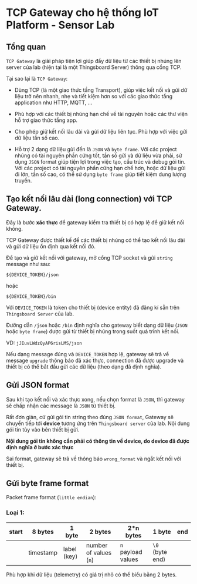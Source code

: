 # TCP Gateway cho hệ thống IoT Platform - Sensor Lab

## Tổng quan

`TCP Gateway` là giải pháp tiện lợi giúp đẩy dữ liệu từ các thiết bị nhúng lên server của lab (hiện tại là một Thingsboard Server) thông qua cổng TCP.

Tại sao lại là `TCP Gateway`:

- Dùng TCP (là một giao thức tầng Transport), giúp việc kết nối và gửi dữ liệu trở nên nhanh, nhẹ và tiết kiệm hơn so với các giao thức tầng application như HTTP, MQTT, ...

- Phù hợp với các thiết bị nhúng hạn chế về tài nguyên hoặc các thư viện hỗ trợ giao thức tầng app.

- Cho phép giữ kết nối lâu dài và gửi dữ liệu liên tục. Phù hợp với việc gửi dữ liệu tần số cao.

- Hỗ trợ 2 dạng dữ liệu gửi đến là `JSON` và `byte frame`. Với các project nhúng có tài nguyên phần cứng tốt, tần số gửi và dữ liệu vừa phải, sử dụng `JSON` format giúp tiện lợi trong việc tạo, cấu trúc và debug gói tin. Với các project có tài nguyên phần cứng hạn chế hơn, hoặc dữ liệu gửi đi lớn, tần số cao, có thể sử dụng `byte frame` giúp tiết kiệm dung lượng truyền.

## Tạo kết nối lâu dài (long connection) với TCP Gateway.

Đây là bước **xác thực** để gateway kiểm tra thiết bị có hợp lệ để giữ kết nối không.

TCP Gateway được thiết kế để các thiết bị nhúng có thể tạo kết nối lâu dài và gửi dữ liệu ổn định qua kết nối đó.

Để tạo và giữ kết nối với gateway, mở cổng TCP socket và gửi `string` message như sau:

```
${DEVICE_TOKEN}/json
```

hoặc 

```
${DEVICE_TOKEN}/bin
```

Với `DEVICE_TOKEN` là token cho thiết bị (device entity) đã đăng kí sẵn trên `Thingsboard Server` của lab.

Đường dẫn `/json` hoặc `/bin` định nghĩa cho gateway biết dạng dữ liệu (`JSON` hoặc `byte frame`) được gửi từ thiết bị nhúng trong suốt quá trình kết nối.

VD: `jJIuvLWdzQyAP6risLMS/json`

Nếu dạng message đúng và `DEVICE_TOKEN` hợp lệ, gateway sẽ trả về message `upgrade` thông báo đã xác thực, connection đã được upgrade và thiết bị có thể bắt đầu gửi các dữ liệu (theo dạng đã định nghĩa).

## Gửi JSON format

Sau khi tạo kết nối và xác thực xong, nếu chọn format là `JSON`, thì gateway sẽ chấp nhận các message là `JSON` từ thiết bị.

Rất đơn giản, cứ gửi gói tin string theo đúng `JSON format`, Gateway sẽ chuyển tiếp tới **device** tương ứng trên `Thingsboard server` của lab. Nội dung gói tin tùy vào bên thiết bị gửi.

**Nội dung gói tin không cần phải có thông tin về device, do device đã được định nghĩa ở bước xác thực**

Sai format, gateway sẽ trả về thông báo `wrong_format` và ngắt kết nối với thiết bị.

## Gửi byte frame format

Packet frame format (`little endian`):

### Loại 1: 

| start | 8 bytes | 1 byte | 2 bytes | 2*n bytes | 1 byte | end |
| --- | --- | --- | --- | --- | --- | --- |
|  | timestamp | label (key) | number of values (`n`)  | `n` payload values | `\0` (byte end) | |

Phù hợp khi dữ liệu (telemetry) có giá trị nhỏ có thể biểu bằng 2 bytes.

